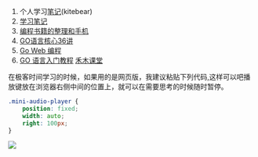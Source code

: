 1. 个人学习[笔记](https://github.com/kitebear/go_exercise)(kitebear)
2. [学习笔记](https://github.com/qyuhen/book)
3. [编程书籍的整理和手机](https://github.com/KeKe-Li/book)
4. [GO语言核心36讲](https://time.geekbang.org/column/article/12655)
5. [Go Web 编程](https://www.kancloud.cn/kancloud/web-application-with-golang/44128)
6. [GO 语言入门教程](https://songjiayang.gitbooks.io/go-basic-courses/content/ch5/custom.html) [禾木课堂](https://space.bilibili.com/276273794/)

在极客时间学习的时候，如果用的是网页版，我建议粘贴下列代码,这样可以吧播放键放在浏览器右侧中间的位置上，就可以在需要思考的时候随时暂停。

```css
.mini-audio-player {
	position: fixed;
    width: auto;
    right: 100px;    
}
```

![](https://ws2.sinaimg.cn/large/006tNc79gy1fz7cbghul1j30u03fh17l.jpg)

